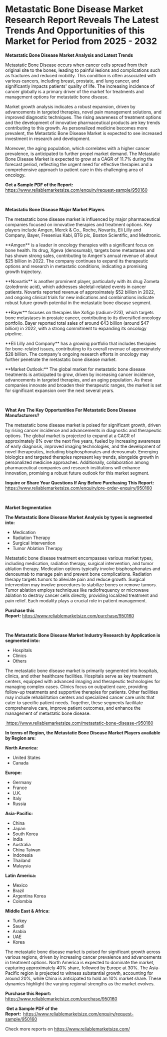 <p><h1>Metastatic Bone Disease Market Research Report Reveals The Latest Trends And Opportunities of this Market for Period from 2025 - 2032</h1></p><p><strong>Metastatic Bone Disease Market Analysis and Latest Trends</strong></p>
<p><p>Metastatic Bone Disease occurs when cancer cells spread from their original site to the bones, leading to painful lesions and complications such as fractures and reduced mobility. This condition is often associated with various cancers, including breast, prostate, and lung cancer, and significantly impacts patients' quality of life. The increasing incidence of cancer globally is a primary driver of the market for treatments and management options for metastatic bone disease.</p><p>Market growth analysis indicates a robust expansion, driven by advancements in targeted therapies, novel pain management solutions, and improved diagnostic techniques. The rising awareness of treatment options and the development of innovative pharmaceutical products are key trends contributing to this growth. As personalized medicine becomes more prevalent, the Metastatic Bone Disease Market is expected to see increased investment in research and development.</p><p>Moreover, the aging population, which correlates with a higher cancer prevalence, is anticipated to further propel market demand. The Metastatic Bone Disease Market is expected to grow at a CAGR of 11.7% during the forecast period, reflecting the urgent need for effective therapies and a comprehensive approach to patient care in this challenging area of oncology.</p></p>
<p><strong>Get a Sample PDF of the Report:&nbsp;</strong> <a href="https://www.reliablemarketsize.com/enquiry/request-sample/950160?utm_campaign=3009&utm_medium=2&utm_source=Github&utm_content=ia&utm_term=05032025&utm_id=metastatic-bone-disease">https://www.reliablemarketsize.com/enquiry/request-sample/950160</a></p>
<p>&nbsp;</p>
<p><strong>Metastatic Bone Disease Major Market Players</strong></p>
<p><p>The metastatic bone disease market is influenced by major pharmaceutical companies focused on innovative therapies and treatment options. Key players include Amgen, Merck & Co., Roche, Novartis, Eli Lilly and Company, Bayer, Fresenius Kabi, BTG plc, Boston Scientific, and Medtronic.</p><p>**Amgen** is a leader in oncology therapies with a significant focus on bone health. Its drug, Xgeva (denosumab), targets bone metastases and has shown strong sales, contributing to Amgen's annual revenue of about $25 billion in 2022. The company continues to expand its therapeutic options and research in metastatic conditions, indicating a promising growth trajectory.</p><p>**Novartis** is another prominent player, particularly with its drug Zometa (zoledronic acid), which addresses skeletal-related events in cancer patients. Novartis reported revenue of approximately $52 billion in 2022, and ongoing clinical trials for new indications and combinations indicate robust future growth potential in the metastatic bone disease segment.</p><p>**Bayer** focuses on therapies like Xofigo (radium-223), which targets bone metastases in prostate cancer, contributing to its diversified oncology portfolio. Bayer reported total sales of around €43 billion (around $47 billion) in 2022, with a strong commitment to expanding its oncology pipeline.</p><p>**Eli Lilly and Company** has a growing portfolio that includes therapies for bone-related issues, contributing to its overall revenue of approximately $28 billion. The company's ongoing research efforts in oncology may further penetrate the metastatic bone disease market.</p><p>**Market Outlook:** The global market for metastatic bone disease treatments is anticipated to grow, driven by increasing cancer incidence, advancements in targeted therapies, and an aging population. As these companies innovate and broaden their therapeutic ranges, the market is set for significant expansion over the next several years.</p></p>
<p>&nbsp;</p>
<p><strong>What Are The Key Opportunities For Metastatic Bone Disease Manufacturers?</strong></p>
<p><p>The metastatic bone disease market is poised for significant growth, driven by rising cancer incidence and advancements in diagnostic and therapeutic options. The global market is projected to expand at a CAGR of approximately 8% over the next five years, fueled by increasing awareness of early diagnosis, improved imaging technologies, and the development of novel therapeutics, including bisphosphonates and denosumab. Emerging biologics and targeted therapies represent key trends, alongside growth in personalized medicine approaches. Additionally, collaboration among pharmaceutical companies and research institutions will enhance innovation, promising a robust future outlook for this market segment.</p></p>
<p><strong>Inquire or Share Your Questions If Any Before Purchasing This Report:</strong> <a href="https://www.reliablemarketsize.com/enquiry/pre-order-enquiry/950160?utm_campaign=3009&utm_medium=2&utm_source=Github&utm_content=ia&utm_term=05032025&utm_id=metastatic-bone-disease">https://www.reliablemarketsize.com/enquiry/pre-order-enquiry/950160</a></p>
<p>&nbsp;</p>
<p><strong>Market Segmentation</strong></p>
<p><strong>The Metastatic Bone Disease Market Analysis by types is segmented into:</strong></p>
<p><ul><li>Medication</li><li>Radiation Therapy</li><li>Surgical Intervention</li><li>Tumor Ablation Therapy</li></ul></p>
<p><p>Metastatic bone disease treatment encompasses various market types, including medication, radiation therapy, surgical intervention, and tumor ablation therapy. Medication options typically involve bisphosphonates and denosumab to manage pain and prevent bone complications. Radiation therapy targets tumors to alleviate pain and reduce growth. Surgical intervention may involve procedures to stabilize bones or remove tumors. Tumor ablation employs techniques like radiofrequency or microwave ablation to destroy cancer cells directly, providing localized treatment and pain relief. Each modality plays a crucial role in patient management.</p></p>
<p><strong>Purchase this Report:&nbsp;</strong><a href="https://www.reliablemarketsize.com/purchase/950160?utm_campaign=3009&utm_medium=2&utm_source=Github&utm_content=ia&utm_term=05032025&utm_id=metastatic-bone-disease">https://www.reliablemarketsize.com/purchase/950160</a></p>
<p>&nbsp;</p>
<p><strong>The Metastatic Bone Disease Market Industry Research by Application is segmented into:</strong></p>
<p><ul><li>Hospitals</li><li>Clinics</li><li>Others</li></ul></p>
<p><p>The metastatic bone disease market is primarily segmented into hospitals, clinics, and other healthcare facilities. Hospitals serve as key treatment centers, equipped with advanced imaging and therapeutic technologies for managing complex cases. Clinics focus on outpatient care, providing follow-up treatments and supportive therapies for patients. Other facilities may include rehabilitation centers and specialized cancer care units that cater to specific patient needs. Together, these segments facilitate comprehensive care, improve patient outcomes, and enhance the management of metastatic bone disease.</p></p>
<p><a href="https://www.reliablemarketsize.com/metastatic-bone-disease-r950160?utm_campaign=3009&utm_medium=2&utm_source=Github&utm_content=ia&utm_term=05032025&utm_id=metastatic-bone-disease">&nbsp;https://www.reliablemarketsize.com/metastatic-bone-disease-r950160</a></p>
<p><strong>In terms of Region, the Metastatic Bone Disease Market Players available by Region are:</strong></p>
<p>
    <p> <strong> North America: </strong>
        <ul>
            <li>United States</li>
            <li>Canada</li>
        </ul>
        </p> 
    <p> <strong> Europe: </strong>
        <ul>
            <li>Germany</li>
            <li>France</li>
            <li>U.K.</li>
            <li>Italy</li>
            <li>Russia</li>
        </ul>
        </p> 
    <p> <strong> Asia-Pacific: </strong>
        <ul>
            <li>China</li>
            <li>Japan</li>
            <li>South Korea</li>
            <li>India</li>
            <li>Australia</li>
            <li>China Taiwan</li>
            <li>Indonesia</li>
            <li>Thailand</li>
            <li>Malaysia</li>
        </ul>
        </p> 
    <p> <strong> Latin America: </strong>
        <ul>
            <li>Mexico</li>
            <li>Brazil</li>
            <li>Argentina Korea</li>
            <li>Colombia</li>
        </ul>
        </p> 
    <p> <strong> Middle East & Africa: </strong>
        <ul>
            <li>Turkey</li>
            <li>Saudi</li>
            <li>Arabia</li>
            <li>UAE</li>
            <li>Korea</li>
        </ul>
    </p>
    </p>
<p><p>The metastatic bone disease market is poised for significant growth across various regions, driven by increasing cancer prevalence and advancements in treatment options. North America is expected to dominate the market, capturing approximately 40% share, followed by Europe at 30%. The Asia-Pacific region is projected to witness substantial growth, accounting for around 20%, while China is anticipated to hold an 10% market share. These dynamics highlight the varying regional strengths as the market evolves.</p></p>
<p><strong>Purchase this Report: </strong><a href="https://www.reliablemarketsize.com/purchase/950160?utm_campaign=3009&utm_medium=2&utm_source=Github&utm_content=ia&utm_term=05032025&utm_id=metastatic-bone-disease">https://www.reliablemarketsize.com/purchase/950160</a></p>
<p>&nbsp;<strong>Get a Sample PDF of the Report:&nbsp;&nbsp;</strong><a href="https://www.reliablemarketsize.com/enquiry/request-sample/950160?utm_campaign=3009&utm_medium=2&utm_source=Github&utm_content=ia&utm_term=05032025&utm_id=metastatic-bone-disease">https://www.reliablemarketsize.com/enquiry/request-sample/950160</a></p>
<p><strong></strong></p>
<p>Check more reports on <a href="https://www.reliablemarketsize.com/?utm_campaign=3009&utm_medium=2&utm_source=Github&utm_content=ia&utm_term=05032025&utm_id=metastatic-bone-disease">https://www.reliablemarketsize.com/</a></p>